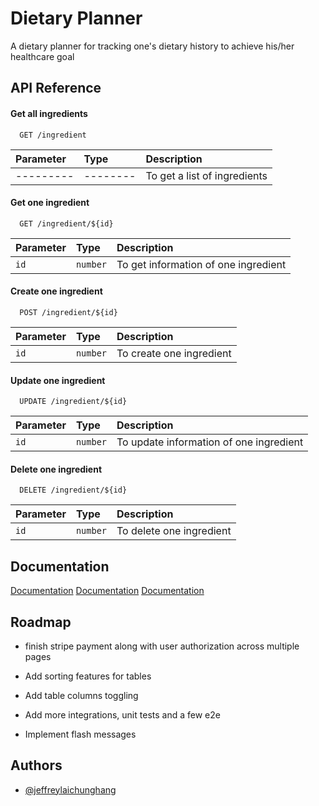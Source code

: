 
# Dietary Planner

A dietary planner for tracking one's dietary history to achieve his/her healthcare goal


## API Reference

#### Get all ingredients

```http
  GET /ingredient
```

| Parameter | Type     | Description                |
| :-------- | :------- | :------------------------- |
| --------- | -------- | To get a list of ingredients |

#### Get one ingredient

```http
  GET /ingredient/${id}
```

| Parameter | Type     | Description                       |
| :-------- | :------- | :-------------------------------- |
| `id`      | `number` | To get information of one ingredient |

#### Create one ingredient

```http
  POST /ingredient/${id}
```

| Parameter | Type     | Description                       |
| :-------- | :------- | :-------------------------------- |
| `id`      | `number` | To create one ingredient          |

#### Update one ingredient

```http
  UPDATE /ingredient/${id}
```

| Parameter | Type     | Description                       |
| :-------- | :------- | :-------------------------------- |
| `id`      | `number` | To update information of one ingredient |

#### Delete one ingredient

```http
  DELETE /ingredient/${id}
```

| Parameter | Type     | Description                       |
| :-------- | :------- | :-------------------------------- |
| `id`      | `number` | To delete one ingredient |

## Documentation

[Documentation](https://app.swaggerhub.com/apis/fdcnal/food-data_central_api/1.0.1#/FoodNutrient)
[Documentation](https://fdc.nal.usda.gov/api-guide.html)
[Documentation](https://api.data.gov/docs/developer-manual/)


## Roadmap

- finish stripe payment along with user authorization across multiple pages

- Add sorting features for tables

- Add table columns toggling

- Add more integrations, unit tests and a few e2e

- Implement flash messages


## Authors

- [@jeffreylaichunghang](https://github.com/jeffreylaichunghang)
